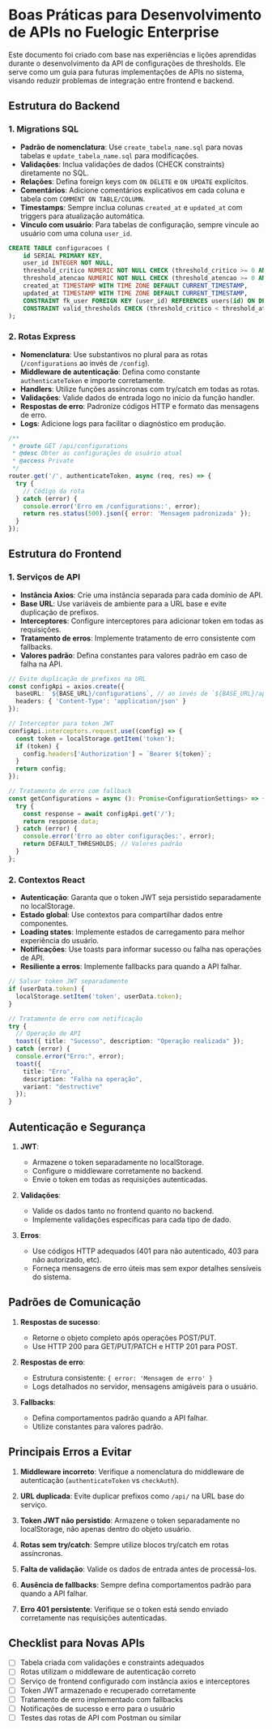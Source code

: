 # Boas Práticas para Desenvolvimento de APIs no Fuelogic Enterprise

Este documento foi criado com base nas experiências e lições aprendidas durante o desenvolvimento da API de configurações de thresholds. Ele serve como um guia para futuras implementações de APIs no sistema, visando reduzir problemas de integração entre frontend e backend.

## Estrutura do Backend

### 1. Migrations SQL

- **Padrão de nomenclatura**: Use `create_tabela_name.sql` para novas tabelas e `update_tabela_name.sql` para modificações.
- **Validações**: Inclua validações de dados (CHECK constraints) diretamente no SQL.
- **Relações**: Defina foreign keys com `ON DELETE` e `ON UPDATE` explícitos.
- **Comentários**: Adicione comentários explicativos em cada coluna e tabela com `COMMENT ON TABLE/COLUMN`.
- **Timestamps**: Sempre inclua colunas `created_at` e `updated_at` com triggers para atualização automática.
- **Vínculo com usuário**: Para tabelas de configuração, sempre vincule ao usuário com uma coluna `user_id`.

```sql
CREATE TABLE configuracoes (
    id SERIAL PRIMARY KEY,
    user_id INTEGER NOT NULL,
    threshold_critico NUMERIC NOT NULL CHECK (threshold_critico >= 0 AND threshold_critico <= 100),
    threshold_atencao NUMERIC NOT NULL CHECK (threshold_atencao >= 0 AND threshold_atencao <= 100),
    created_at TIMESTAMP WITH TIME ZONE DEFAULT CURRENT_TIMESTAMP,
    updated_at TIMESTAMP WITH TIME ZONE DEFAULT CURRENT_TIMESTAMP,
    CONSTRAINT fk_user FOREIGN KEY (user_id) REFERENCES users(id) ON DELETE CASCADE,
    CONSTRAINT valid_thresholds CHECK (threshold_critico < threshold_atencao)
);
```

### 2. Rotas Express

- **Nomenclatura**: Use substantivos no plural para as rotas (`/configurations` ao invés de `/config`).
- **Middleware de autenticação**: Defina como constante `authenticateToken` e importe corretamente.
- **Handlers**: Utilize funções assíncronas com try/catch em todas as rotas.
- **Validações**: Valide dados de entrada logo no início da função handler.
- **Respostas de erro**: Padronize códigos HTTP e formato das mensagens de erro.
- **Logs**: Adicione logs para facilitar o diagnóstico em produção.

```javascript
/**
 * @route GET /api/configurations
 * @desc Obter as configurações do usuário atual
 * @access Private
 */
router.get('/', authenticateToken, async (req, res) => {
  try {
    // Código da rota
  } catch (error) {
    console.error('Erro em /configurations:', error);
    return res.status(500).json({ error: 'Mensagem padronizada' });
  }
});
```

## Estrutura do Frontend

### 1. Serviços de API

- **Instância Axios**: Crie uma instância separada para cada domínio de API.
- **Base URL**: Use variáveis de ambiente para a URL base e evite duplicação de prefixos.
- **Interceptores**: Configure interceptores para adicionar token em todas as requisições.
- **Tratamento de erros**: Implemente tratamento de erro consistente com fallbacks.
- **Valores padrão**: Defina constantes para valores padrão em caso de falha na API.

```typescript
// Evite duplicação de prefixos na URL
const configApi = axios.create({
  baseURL: `${BASE_URL}/configurations`, // ao invés de `${BASE_URL}/api/configurations`
  headers: { 'Content-Type': 'application/json' }
});

// Interceptor para token JWT
configApi.interceptors.request.use((config) => {
  const token = localStorage.getItem('token');
  if (token) {
    config.headers['Authorization'] = `Bearer ${token}`;
  }
  return config;
});

// Tratamento de erro com fallback
const getConfigurations = async (): Promise<ConfigurationSettings> => {
  try {
    const response = await configApi.get('/');
    return response.data;
  } catch (error) {
    console.error('Erro ao obter configurações:', error);
    return DEFAULT_THRESHOLDS; // Valores padrão
  }
};
```

### 2. Contextos React

- **Autenticação**: Garanta que o token JWT seja persistido separadamente no localStorage.
- **Estado global**: Use contextos para compartilhar dados entre componentes.
- **Loading states**: Implemente estados de carregamento para melhor experiência do usuário.
- **Notificações**: Use toasts para informar sucesso ou falha nas operações de API.
- **Resiliente a erros**: Implemente fallbacks para quando a API falhar.

```typescript
// Salvar token JWT separadamente
if (userData.token) {
  localStorage.setItem('token', userData.token);
}

// Tratamento de erro com notificação
try {
  // Operação de API
  toast({ title: "Sucesso", description: "Operação realizada" });
} catch (error) {
  console.error("Erro:", error);
  toast({
    title: "Erro",
    description: "Falha na operação",
    variant: "destructive"
  });
}
```

## Autenticação e Segurança

1. **JWT**: 
   - Armazene o token separadamente no localStorage.
   - Configure o middleware corretamente no backend.
   - Envie o token em todas as requisições autenticadas.

2. **Validações**:
   - Valide os dados tanto no frontend quanto no backend.
   - Implemente validações específicas para cada tipo de dado.

3. **Erros**:
   - Use códigos HTTP adequados (401 para não autenticado, 403 para não autorizado, etc).
   - Forneça mensagens de erro úteis mas sem expor detalhes sensíveis do sistema.

## Padrões de Comunicação

1. **Respostas de sucesso**:
   - Retorne o objeto completo após operações POST/PUT.
   - Use HTTP 200 para GET/PUT/PATCH e HTTP 201 para POST.

2. **Respostas de erro**:
   - Estrutura consistente: `{ error: 'Mensagem de erro' }`
   - Logs detalhados no servidor, mensagens amigáveis para o usuário.

3. **Fallbacks**:
   - Defina comportamentos padrão quando a API falhar.
   - Utilize constantes para valores padrão.

## Principais Erros a Evitar

1. **Middleware incorreto**: Verifique a nomenclatura do middleware de autenticação (`authenticateToken` vs `checkAuth`).

2. **URL duplicada**: Evite duplicar prefixos como `/api/` na URL base do serviço.

3. **Token JWT não persistido**: Armazene o token separadamente no localStorage, não apenas dentro do objeto usuário.

4. **Rotas sem try/catch**: Sempre utilize blocos try/catch em rotas assíncronas.

5. **Falta de validação**: Valide os dados de entrada antes de processá-los.

6. **Ausência de fallbacks**: Sempre defina comportamentos padrão para quando a API falhar.

7. **Erro 401 persistente**: Verifique se o token está sendo enviado corretamente nas requisições autenticadas.

## Checklist para Novas APIs

- [ ] Tabela criada com validações e constraints adequados
- [ ] Rotas utilizam o middleware de autenticação correto
- [ ] Serviço de frontend configurado com instância axios e interceptores
- [ ] Token JWT armazenado e recuperado corretamente
- [ ] Tratamento de erro implementado com fallbacks
- [ ] Notificações de sucesso e erro para o usuário
- [ ] Testes das rotas de API com Postman ou similar
